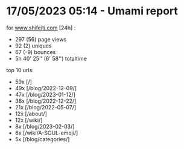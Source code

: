 # 17/05/2023 05:14 - Umami report
for www.shifeiti.com [24h] :

 - 297 (56) page views
 - 92 (2) uniques
 - 67 (-9) bounces
 - 5h 40' 25'' (6' 58'') totaltime


top 10 urls:
 - 59x [/]
 - 49x [/blog/2022-12-09/]
 - 47x [/blog/2023-01-12/]
 - 38x [/blog/2022-12-22/]
 - 21x [/blog/2022-05-07/]
 - 12x [/about/]
 - 12x [/wiki/]
 - 8x [/blog/2023-02-03/]
 - 6x [/wiki/A-SOUL-emoji/]
 - 5x [/blog/categories/]


